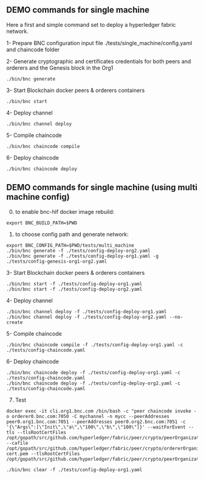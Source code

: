 
## DEMO commands for single machine

Here a first and simple command set to deploy a hyperledger fabric network.

1- Prepare BNC configuration input file ./tests/single_machine/config.yaml and chaincode folder

2- Generate cryptographic and certificates credentials for both peers and orderers and the Genesis block in the Org1

````shell script
./bin/bnc generate
````

3- Start Blockchain docker peers & orderers containers

````shell script
./bin/bnc start
````

4- Deploy channel

````shell script
./bin/bnc channel deploy
````

5- Compile chaincode

````shell script
./bin/bnc chaincode compile
````

6- Deploy chaincode

````shell script
./bin/bnc chaincode deploy
````

## DEMO commands for single machine (using multi machine config)

0. to enable bnc-hlf docker image rebuild:
````shell script
export BNC_BUILD_PATH=$PWD
````

1. to choose config path and generate network:
````shell script
export BNC_CONFIG_PATH=$PWD/tests/multi_machine
./bin/bnc generate -f ./tests/config-deploy-org2.yaml
./bin/bnc generate -f ./tests/config-deploy-org1.yaml -g ./tests/config-genesis-org1-org2.yaml 
````

3- Start Blockchain docker peers & orderers containers

````shell script
./bin/bnc start -f ./tests/config-deploy-org1.yaml
./bin/bnc start -f ./tests/config-deploy-org2.yaml
````

4- Deploy channel

````shell script
./bin/bnc channel deploy -f ./tests/config-deploy-org1.yaml
./bin/bnc channel deploy -f ./tests/config-deploy-org2.yaml --no-create
````

5- Compile chaincode

````shell script
./bin/bnc chaincode compile -f ./tests/config-deploy-org1.yaml -c ./tests/config-chaincode.yaml
````

6- Deploy chaincode

````shell script
./bin/bnc chaincode deploy -f ./tests/config-deploy-org1.yaml -c ./tests/config-chaincode.yaml
./bin/bnc chaincode deploy -f ./tests/config-deploy-org2.yaml -c ./tests/config-chaincode.yaml
````

7. Test
````
docker exec -it cli.org1.bnc.com /bin/bash -c "peer chaincode invoke -o orderer0.bnc.com:7050 -C mychannel -n mycc --peerAddresses peer0.org1.bnc.com:7051 --peerAddresses peer0.org2.bnc.com:7051 -c '{\"Args\":[\"Init\",\"a\",\"100\",\"b\",\"100\"]}' --waitForEvent --tls --tlsRootCertFiles /opt/gopath/src/github.com/hyperledger/fabric/peer/crypto/peerOrganizations/org1.bnc.com/peers/peer0.org1.bnc.com/tls/ca.crt --cafile /opt/gopath/src/github.com/hyperledger/fabric/peer/crypto/ordererOrganizations/bnc.com/orderers/orderer0.bnc.com/msp/tlscacerts/tlsca.bnc.com-cert.pem --tlsRootCertFiles /opt/gopath/src/github.com/hyperledger/fabric/peer/crypto/peerOrganizations/org2.bnc.com/peers/peer0.org2.bnc.com/tls/ca.crt"
````

````shell script
./bin/bnc clear -f ./tests/config-deploy-org1.yaml
````

